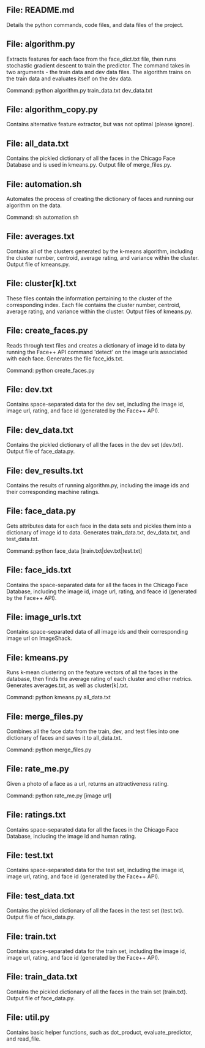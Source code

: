 File: README.md
--------------------
Details the python commands, code files, and data files of the 
project.


File: algorithm.py
--------------------
Extracts features for each face from the face_dict.txt file, then
runs stochastic gradient descent to train the predictor. The command
takes in two arguments - the train data and dev data files. The 
algorithm trains on the train data and evaluates itself on the dev 
data.

Command: python algorithm.py train_data.txt dev_data.txt


File: algorithm_copy.py
--------------------
Contains alternative feature extractor, but was not optimal (please 
ignore).


File: all_data.txt
--------------------
Contains the pickled dictionary of all the faces in the Chicago Face
Database and is used in kmeans.py. Output file of merge_files.py.


File: automation.sh
--------------------
Automates the process of creating the dictionary of faces and running
our algorithm on the data.

Command: sh automation.sh


File: averages.txt
--------------------
Contains all of the clusters generated by the k-means algorithm, 
including the cluster number, centroid, average rating, and variance 
within the cluster. Output file of kmeans.py.


File: cluster[k].txt
--------------------
These files contain the information pertaining to the cluster of the
corresponding index. Each file contains the cluster number, centroid, 
average rating, and variance within the cluster. Output files of 
kmeans.py.


File: create_faces.py
--------------------
Reads through text files and creates a dictionary of image id to data
by running the Face++ API command 'detect' on the image urls associated
with each face. Generates the file face_ids.txt.

Command: python create_faces.py


File: dev.txt
--------------------
Contains space-separated data for the dev set, including the image id,
image url, rating, and face id (generated by the Face++ API).


File: dev_data.txt
--------------------
Contains the pickled dictionary of all the faces in the dev set (dev.txt).
Output file of face_data.py.


File: dev_results.txt
--------------------
Contains the results of running algorithm.py, including the image ids and
their corresponding machine ratings.


File: face_data.py
--------------------
Gets attributes data for each face in the data sets and pickles them into
a dictionary of image id to data. Generates train_data.txt, dev_data.txt,
and test_data.txt.

Command: python face_data [train.txt|dev.txt|test.txt]


File: face_ids.txt
--------------------
Contains the space-separated data for all the faces in the Chicago Face
Database, including the image id, image url, rating, and feace id (generated
by the Face++ API).


File: image_urls.txt
--------------------
Contains space-separated data of all image ids and their corresponding
image url on ImageShack. 


File: kmeans.py
--------------------
Runs k-mean clustering on the feature vectors of all the faces in the 
database, then finds the average rating of each cluster and other metrics.
Generates averages.txt, as well as cluster[k].txt.

Command: python kmeans.py all_data.txt


File: merge_files.py
--------------------
Combines all the face data from the train, dev, and test files into one 
dictionary of faces and saves it to all_data.txt.

Command: python merge_files.py


File: rate_me.py
--------------------
Given a photo of a face as a url, returns an attractiveness rating.

Command: python rate_me.py [image url]


File: ratings.txt
--------------------
Contains space-separated data for all the faces in the Chicago Face
Database, including the image id and human rating.


File: test.txt
--------------------
Contains space-separated data for the test set, including the image id,
image url, rating, and face id (generated by the Face++ API).


File: test_data.txt
--------------------
Contains the pickled dictionary of all the faces in the test set (test.txt).
Output file of face_data.py.


File: train.txt
--------------------
Contains space-separated data for the train set, including the image id,
image url, rating, and face id (generated by the Face++ API).


File: train_data.txt
--------------------
Contains the pickled dictionary of all the faces in the train set (train.txt).
Output file of face_data.py.


File: util.py
--------------------
Contains basic helper functions, such as dot_product, evaluate_predictor, and
read_file.


